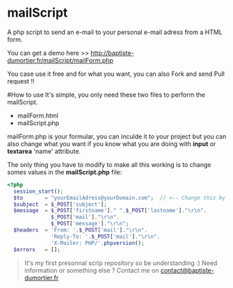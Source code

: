 # mailScript
A php script to send an e-mail to your personal e-mail adress from a HTML form.

You can get a demo here >> http://baptiste-dumortier.fr/mailScript/mailForm.php

You case use it free and for what you want, you can also Fork and send Pull request :bangbang:

#How to use
It's simple, you only need these two files to perform the mailScript.
- mailForm.html 
- mailScript.php

mailForm.php is your formular, you can inculde it to your project but you can also change what you want if you know what you are doing with **input** or **textarea** 'name' attribute.

The only thing you have to modify to make all this working is to change somes values in the **mailScript.php** file:

```php
<?php
  session_start();
  $to       = "yourEmailAdress@yourDomain.com";  // <-- Change this by your personnal email adress
  $subject  = $_POST['subject'];
  $message  = $_POST['firstname']." ".$_POST['lastname']."\r\n".
              $_POST['mail']."\r\n".
              $_POST['message']."\r\n";
  $headers  = 'From: '.$_POST['mail']."\r\n".
              'Reply-To: '.$_POST['mail']."\r\n".
              'X-Mailer: PHP/'.phpversion();
  $errors   = [];
```



> It's my first presonnal scrip repository so be understanding :)
> Need information or something else ? Contact me on contact@baptiste-dumortier.fr
